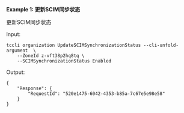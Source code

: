 **Example 1: 更新SCIM同步状态**

更新SCIM同步状态

Input: 

```
tccli organization UpdateSCIMSynchronizationStatus --cli-unfold-argument  \
    --ZoneId z-vft38p2hq8tq \
    --SCIMSynchronizationStatus Enabled
```

Output: 
```
{
    "Response": {
        "RequestId": "520e1475-6042-4353-b85a-7c67e5e98e58"
    }
}
```

